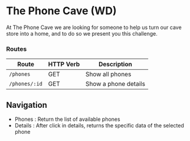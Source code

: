# The Phone Cave (WD)

At The Phone Cave we are looking for someone to help us turn our cave store into a home, and to do so we present you this challenge.

### Routes

| Route         | HTTP Verb | Description          |
| ------------- | --------- | -------------------- |
| `/phones`     | GET       | Show all phones      |
| `/phones/:id` | GET       | Show a phone details |

## Navigation

- Phones : Return the list of available phones
- Details : After click in details, returns the specific data of the selected phone
